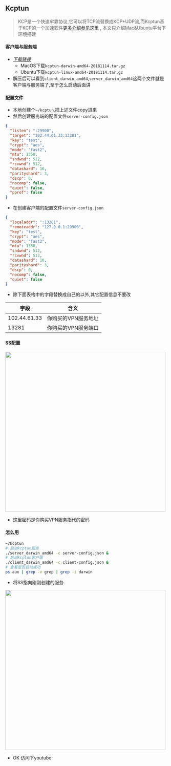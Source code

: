 ## Kcptun 
> KCP是一个快速牢靠协议,它可以将TCP流替换成KCP+UDP流,而Kcptun基于KCP的一个加速软件[更多介绍参见这里](https://github.com/xtaci/kcptun) , 本文只介绍Mac&Ubuntu平台下环境搭建


#### 客户端与服务端
* [_下载链接_](https://github.com/xtaci/kcptun/releases)
    * MacOS下载`kcptun-darwin-amd64-20181114.tar.gz`
    * Ubuntu下载`kcptun-linux-amd64-20181114.tar.gz`
* 解压后可以看到`client_darwin_amd64`,`server_darwin_amd64`这两个文件就是客户端与服务端了,至于怎么启动后面讲

#### 配置文件
* 本地创建个`~/kcptun`,把上述文件copy进来
* 然后创建服务端的配置文件`server-config.json`

```json
{
  "listen": ":29900",
  "target": "102.44.61.33:13281",
  "key": "test",
  "crypt": "aes",
  "mode": "fast2",
  "mtu": 1350,
  "sndwnd": 512,
  "rcvwnd": 512,
  "datashard": 10,
  "parityshard": 3,
  "dscp": 0,
  "nocomp": false,
  "quiet": false,
  "pprof": false
}

```


* 在创建客户端的配置文件`server-config.json`

```json
{
  "localaddr": ":13281",
  "remoteaddr": "127.0.0.1:29900",
  "key": "test",
  "crypt": "aes",
  "mode": "fast2",
  "mtu": 1350,
  "sndwnd": 512,
  "rcvwnd": 512,
  "datashard": 10,
  "parityshard": 3,
  "dscp": 0,
  "nocomp": false,
  "quiet": false
}
```

* 除下面表格中的字段替换成自己的以外,其它配置信息不要改

字段|含义
--|--
102.44.61.33|你购买的VPN服务地址
13281|你购买的VPN服务端口

#### SS配置

<img src="http://p0fjq92nc2.bkt.clouddn.com/18-11-22/45736710.jpg" width="500" hegiht="313" align=center />

* 这里密码是你购买VPN服务指代的密码

#### 怎么用

```bash
~/kcptun
# 启动kcptun服务
./server_darwin_amd64 -c server-config.json &
# 启动kcptun客户端
./client_darwin_amd64 -c client-config.json & 
# 查看是否启动成功
ps aux | grep -v grep | grep -i darwin

```

* 将SS指向刚刚创建的服务  

<img src="http://p0fjq92nc2.bkt.clouddn.com/18-11-22/61189423.jpg" width="500" hegiht="313" align=center />  


* OK  访问下youtube
